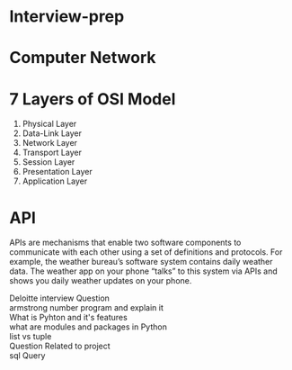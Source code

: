 # Interview-prep





<h1> Computer Network </h2>

<h1> 7 Layers of OSI Model </h1>
 
 <p>

 <ol> 
  

  <li> Physical Layer  </li>
 <li> Data-Link Layer </li>
<li>Network Layer </li>
<li> Transport Layer </li>
<li> Session Layer </li>
<li> Presentation Layer </li>
<li> Application Layer </li>

</ol>
 </p>




<h1> API </h1>
<p>
APIs are mechanisms that enable two software components to communicate with each other using a set of definitions and protocols. For example, the weather bureau’s software system contains daily weather data. The weather app on your phone “talks” to this system via APIs and shows you daily weather updates on your phone.
</p>

<p>
Deloitte interview Question   <br>
armstrong number program and explain it  <br>
What is Pyhton and it's features <br>
what are modules and packages in Python <br>
list vs tuple <br>
Question Related to project <br>
sql Query <br>
</p>

